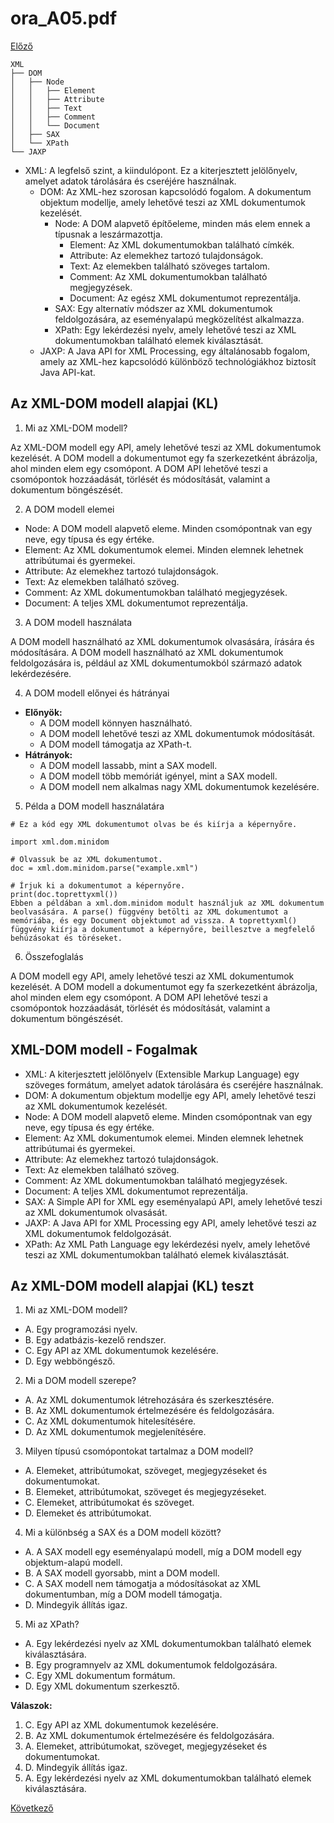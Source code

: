 # ora_A05.pdf

[Előző](4.md)

```
XML
├── DOM
│   ├── Node
│   │   ├── Element
│   │   ├── Attribute
│   │   ├── Text
│   │   ├── Comment
│   │   └── Document
│   ├── SAX
│   └── XPath
└── JAXP
```

- XML: A legfelső szint, a kiindulópont. Ez a kiterjesztett jelölőnyelv, amelyet adatok tárolására és cseréjére használnak.
  - DOM: Az XML-hez szorosan kapcsolódó fogalom. A dokumentum objektum modellje, amely lehetővé teszi az XML dokumentumok kezelését.
    - Node: A DOM alapvető építőeleme, minden más elem ennek a típusnak a leszármazottja.
      - Element: Az XML dokumentumokban található címkék.
      - Attribute: Az elemekhez tartozó tulajdonságok.
      - Text: Az elemekben található szöveges tartalom.
      - Comment: Az XML dokumentumokban található megjegyzések.
      - Document: Az egész XML dokumentumot reprezentálja.
    - SAX: Egy alternatív módszer az XML dokumentumok feldolgozására, az eseményalapú megközelítést alkalmazza.
    - XPath: Egy lekérdezési nyelv, amely lehetővé teszi az XML dokumentumokban található elemek kiválasztását.
  - JAXP: A Java API for XML Processing, egy általánosabb fogalom, amely az XML-hez kapcsolódó különböző technológiákhoz biztosít Java API-kat.

## Az XML-DOM modell alapjai (KL)

1. Mi az XML-DOM modell?

Az XML-DOM modell egy API, amely lehetővé teszi az XML dokumentumok kezelését. A DOM modell a dokumentumot egy fa szerkezetként ábrázolja, ahol minden elem egy csomópont. A DOM API lehetővé teszi a csomópontok hozzáadását, törlését és módosítását, valamint a dokumentum böngészését.

2. A DOM modell elemei

- Node: A DOM modell alapvető eleme. Minden csomópontnak van egy neve, egy típusa és egy értéke.
- Element: Az XML dokumentumok elemei. Minden elemnek lehetnek attribútumai és gyermekei.
- Attribute: Az elemekhez tartozó tulajdonságok.
- Text: Az elemekben található szöveg.
- Comment: Az XML dokumentumokban található megjegyzések.
- Document: A teljes XML dokumentumot reprezentálja.

3. A DOM modell használata

A DOM modell használható az XML dokumentumok olvasására, írására és módosítására. A DOM modell használható az XML dokumentumok feldolgozására is, például az XML dokumentumokból származó adatok lekérdezésére.

4. A DOM modell előnyei és hátrányai

- **Előnyök:**
  - A DOM modell könnyen használható.
  - A DOM modell lehetővé teszi az XML dokumentumok módosítását.
  - A DOM modell támogatja az XPath-t.
- **Hátrányok:**
  - A DOM modell lassabb, mint a SAX modell.
  - A DOM modell több memóriát igényel, mint a SAX modell.
  - A DOM modell nem alkalmas nagy XML dokumentumok kezelésére.

5. Példa a DOM modell használatára

```
# Ez a kód egy XML dokumentumot olvas be és kiírja a képernyőre.

import xml.dom.minidom

# Olvassuk be az XML dokumentumot.
doc = xml.dom.minidom.parse("example.xml")

# Írjuk ki a dokumentumot a képernyőre.
print(doc.toprettyxml())
Ebben a példában a xml.dom.minidom modult használjuk az XML dokumentum beolvasására. A parse() függvény betölti az XML dokumentumot a memóriába, és egy Document objektumot ad vissza. A toprettyxml() függvény kiírja a dokumentumot a képernyőre, beillesztve a megfelelő behúzásokat és töréseket.
```

6. Összefoglalás

A DOM modell egy API, amely lehetővé teszi az XML dokumentumok kezelését. A DOM modell a dokumentumot egy fa szerkezetként ábrázolja, ahol minden elem egy csomópont. A DOM API lehetővé teszi a csomópontok hozzáadását, törlését és módosítását, valamint a dokumentum böngészését.

## XML-DOM modell - Fogalmak

- XML: A kiterjesztett jelölőnyelv (Extensible Markup Language) egy szöveges formátum, amelyet adatok tárolására és cseréjére használnak.
- DOM: A dokumentum objektum modellje egy API, amely lehetővé teszi az XML dokumentumok kezelését.
- Node: A DOM modell alapvető eleme. Minden csomópontnak van egy neve, egy típusa és egy értéke.
- Element: Az XML dokumentumok elemei. Minden elemnek lehetnek attribútumai és gyermekei.
- Attribute: Az elemekhez tartozó tulajdonságok.
- Text: Az elemekben található szöveg.
- Comment: Az XML dokumentumokban található megjegyzések.
- Document: A teljes XML dokumentumot reprezentálja.
- SAX: A Simple API for XML egy eseményalapú API, amely lehetővé teszi az XML dokumentumok olvasását.
- JAXP: A Java API for XML Processing egy API, amely lehetővé teszi az XML dokumentumok feldolgozását.
- XPath: Az XML Path Language egy lekérdezési nyelv, amely lehetővé teszi az XML dokumentumokban található elemek kiválasztását.

## Az XML-DOM modell alapjai (KL) teszt

1. Mi az XML-DOM modell?
- A. Egy programozási nyelv.
- B. Egy adatbázis-kezelő rendszer.
- C. Egy API az XML dokumentumok kezelésére.
- D. Egy webböngésző.

2. Mi a DOM modell szerepe?
- A. Az XML dokumentumok létrehozására és szerkesztésére.
- B. Az XML dokumentumok értelmezésére és feldolgozására.
- C. Az XML dokumentumok hitelesítésére.
- D. Az XML dokumentumok megjelenítésére.

3. Milyen típusú csomópontokat tartalmaz a DOM modell?
- A. Elemeket, attribútumokat, szöveget, megjegyzéseket és dokumentumokat.
- B. Elemeket, attribútumokat, szöveget és megjegyzéseket.
- C. Elemeket, attribútumokat és szöveget.
- D. Elemeket és attribútumokat.

4. Mi a különbség a SAX és a DOM modell között?
- A. A SAX modell egy eseményalapú modell, míg a DOM modell egy objektum-alapú modell.
- B. A SAX modell gyorsabb, mint a DOM modell.
- C. A SAX modell nem támogatja a módosításokat az XML dokumentumban, míg a DOM modell támogatja.
- D. Mindegyik állítás igaz.

5. Mi az XPath?
- A. Egy lekérdezési nyelv az XML dokumentumokban található elemek kiválasztására.
- B. Egy programnyelv az XML dokumentumok feldolgozására.
- C. Egy XML dokumentum formátum.
- D. Egy XML dokumentum szerkesztő.

**Válaszok:**

1. C. Egy API az XML dokumentumok kezelésére.
2. B. Az XML dokumentumok értelmezésére és feldolgozására.
3. A. Elemeket, attribútumokat, szöveget, megjegyzéseket és dokumentumokat.
4. D. Mindegyik állítás igaz.
5. A. Egy lekérdezési nyelv az XML dokumentumokban található elemek kiválasztására.

[Következő](6.md)
